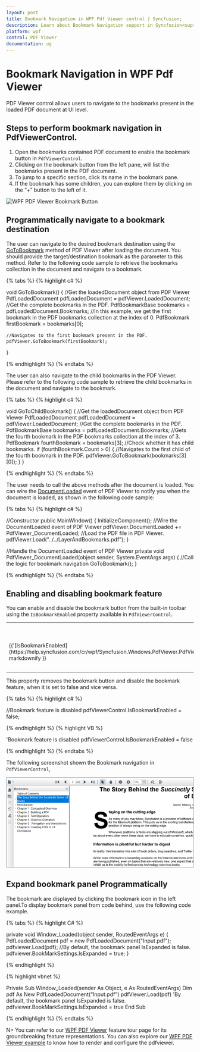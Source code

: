 ```yaml
---
layout: post
title: Bookmark Navigation in WPF Pdf Viewer control | Syncfusion;
description: Learn about Bookmark Navigation support in Syncfusion<sup>&reg;</sup>; WPF Pdf Viewer control, its elements and more.
platform: wpf
control: PDF Viewer
documentation: ug
---
```


# Bookmark Navigation in WPF Pdf Viewer

PDF Viewer control allows users to navigate to the bookmarks present in the loaded PDF document at UI level. 

## Steps to perform bookmark navigation in PdfViewerControl.

1.	Open the bookmarks contained PDF document to enable the bookmark button in `PdfViewerControl`.
2.	Clicking on the bookmark button from the left pane, will list the bookmarks present in the PDF document.
3.	To jump to a specific section, click its name in the bookmark pane.
4.	If the bookmark has some children, you can explore them by clicking on the “+” button to the left of it.

![WPF PDF Viewer Bookmark Button](Bookmark_Navigation_images/wpf-pdf-viewer-bookmark-button.png)  

## Programmatically navigate to a bookmark destination

The user can navigate to the desired bookmark destination using the [GoToBookmark](https://help.syncfusion.com/cr/wpf/Syncfusion.Windows.PdfViewer.PdfViewerControl.html#Syncfusion_Windows_PdfViewer_PdfViewerControl_GoToBookmark_Syncfusion_Pdf_Interactive_PdfBookmark_) method of PDF Viewer after loading the document. You should provide the target/destination bookmark as the parameter to this method. Refer to the following code sample to retrieve the bookmarks collection in the document and navigate to a bookmark.

{% tabs %}
{% highlight c# %}

void GoToBookmark()
{
    //Get the loadedDocument object from PDF Viewer
    PdfLoadedDocument pdfLoadedDocument = pdfViewer.LoadedDocument;
    //Get the complete bookmarks in the PDF.
    PdfBookmarkBase bookmarks = pdfLoadedDocument.Bookmarks;
    //In this example, we get the first bookmark in the PDF bookmarks collection at the index of 0.
    PdfBookmark firstBookmark = bookmarks[0];

    //Navigates to the first bookmark present in the PDF.
    pdfViewer.GoToBookmark(firstBookmark);
}

{% endhighlight %}
{% endtabs %}

The user can also navigate to the child bookmarks in the PDF Viewer. Please refer to the following code sample to retrieve the child bookmarks in the document and navigate to the bookmark.

{% tabs %}
{% highlight c# %}

void GoToChildBookmark()
{
    //Get the loadedDocument object from PDF Viewer
    PdfLoadedDocument pdfLoadedDocument = pdfViewer.LoadedDocument;
    //Get the complete bookmarks in the PDF.
    PdfBookmarkBase bookmarks = pdfLoadedDocument.Bookmarks;
    //Gets the fourth bookmark in the PDF bookmarks collection at the index of 3.
    PdfBookmark fourthBookmark = bookmarks[3];
    //Check whether it has child bookmarks.
    if (fourthBookmark.Count > 0)
    {
        //Navigates to the first child of the fourth bookmark in the PDF.
        pdfViewer.GoToBookmark(bookmarks[3][0]);
    }
}

{% endhighlight %}
{% endtabs %}

The user needs to call the above methods after the document is loaded. You can wire the [DocumentLoaded](https://help.syncfusion.com/cr/wpf/Syncfusion.Windows.PdfViewer.PdfViewerControl.html#Syncfusion_Windows_PdfViewer_PdfViewerControl_DocumentLoaded) event of PDF Viewer to notify you when the document is loaded, as shown in the following code sample:

{% tabs %}
{% highlight c# %}

//Constructor
public MainWindow()
{
    InitializeComponent();
    //Wire the DocumentLoaded event of PDF Viewer
    pdfViewer.DocumentLoaded += PdfViewer_DocumentLoaded;
    //Load the PDF file in PDF Viewer.
    pdfViewer.Load("../../LayerAndBookmarks.pdf");
}

//Handle the DocumentLoaded event of PDF Viewer
private void PdfViewer_DocumentLoaded(object sender, System.EventArgs args)
{
    //Call the logic for bookmark navigation
    GoToBookmark();
}

{% endhighlight %}
{% endtabs %}

## Enabling and disabling bookmark feature

You can enable and disable the bookmark button from the built-in toolbar using the `IsBookmarkEnabled` property available in `PdfViewerControl`.

<table>
<tr>
<th>
Property</th><th>
Action</th></tr>
<tr>
<td>
{{'[IsBookmarkEnabled](https://help.syncfusion.com/cr/wpf/Syncfusion.Windows.PdfViewer.PdfViewerControl.html#Syncfusion_Windows_PdfViewer_PdfViewerControl_IsBookmarkEnabled)'| markdownify }}</td><td>
Enables or disables the bookmark feature.</td></tr>
</table>

This property removes the bookmark button and disable the bookmark feature, when it is set to false and vice versa.

{% tabs %}
{% highlight c# %}

//Bookmark feature is disabled
pdfViewerControl.IsBookmarkEnabled = false;

{% endhighlight %}
{% highlight VB %}

'Bookmark feature is disabled
pdfViewerControl.IsBookmarkEnabled = false

{% endhighlight %}
{% endtabs %}

The following screenshot shown the Bookmark navigation in `PdfViewerControl`,

![WPF PDF Viewer Enabling and Disabling Bookmark Feature](Bookmark_Navigation_images/wpf-pdf-viewer-enabling-and-disabling-bookmark-feature.png)

## Expand bookmark panel Programmatically

The bookmark are displayed by clicking the bookmark icon in the left panel.To display bookmark panel from code behind, use the following code example.

{% tabs %}
{% highlight C# %}

private void Window_Loaded(object sender, RoutedEventArgs e)
{
   PdfLoadedDocument pdf = new PdfLoadedDocument("Input.pdf");
   pdfviewer.Load(pdf);
   //By default, the bookmark panel IsExpanded is false. 
   pdfviewer.BookMarkSettings.IsExpanded = true;
}

{% endhighlight %}


{% highlight vbnet %}

Private Sub Window_Loaded(sender As Object, e As RoutedEventArgs)
    Dim pdf As New PdfLoadedDocument(“Input.pdf”)
    pdfViewer.Load(pdf)
    'By default, the bookmark panel IsExpanded is false. 
	pdfviewer.BookMarkSettings.IsExpanded = true
End Sub

{% endhighlight %}
{% endtabs %}


N> You can refer to our [WPF PDF Viewer](https://www.syncfusion.com/wpf-controls/pdf-viewer) feature tour page for its groundbreaking feature representations. You can also explore our [WPF PDF Viewer example](https://github.com/syncfusion/wpf-demos) to know how to render and configure the pdfviewer.